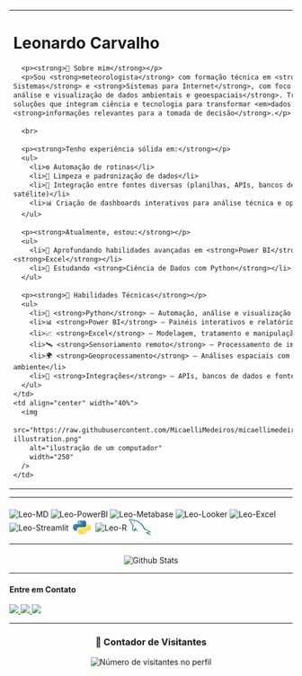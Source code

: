 <!-- Imagem e texto lado a lado -->
<table>
  <tr>
    <td valign="top" width="60%">
      <h1>Leonardo Carvalho</h1>

      <p><strong>👋 Sobre mim</strong></p>
      <p>Sou <strong>meteorologista</strong> com formação técnica em <strong>Desenvolvimento de Sistemas</strong> e <strong>Sistemas para Internet</strong>, com foco em <strong>tratamento, análise e visualização de dados ambientais e geoespaciais</strong>. Trabalho na construção de soluções que integram ciência e tecnologia para transformar <em>dados brutos</em> em <strong>informações relevantes para a tomada de decisão</strong>.</p>

      <br>

      <p><strong>Tenho experiência sólida em:</strong></p>
      <ul>
        <li>⚙️ Automação de rotinas</li>
        <li>🧹 Limpeza e padronização de dados</li>
        <li>🔗 Integração entre fontes diversas (planilhas, APIs, bancos de dados, imagens de satélite)</li>
        <li>📊 Criação de dashboards interativos para análise técnica e operacional</li>
      </ul>

      <p><strong>Atualmente, estou:</strong></p>
      <ul>
        <li>🚀 Aprofundando habilidades avançadas em <strong>Power BI</strong> e <strong>Excel</strong></li>
        <li>🧠 Estudando <strong>Ciência de Dados com Python</strong></li>
      </ul>

      <p><strong>🧠 Habilidades Técnicas</strong></p>
      <ul>
        <li>🐍 <strong>Python</strong> – Automação, análise e visualização de dados</li>
        <li>📊 <strong>Power BI</strong> – Painéis interativos e relatórios estratégicos</li>
        <li>📈 <strong>Excel</strong> – Modelagem, tratamento e manipulação de grandes volumes</li>
        <li>🛰️ <strong>Sensoriamento remoto</strong> – Processamento de imagens orbitais</li>
        <li>🌍 <strong>Geoprocessamento</strong> – Análises espaciais com foco em meio ambiente</li>
        <li>🔌 <strong>Integrações</strong> – APIs, bancos de dados e fontes diversas</li>
      </ul>
    </td>
    <td align="center" width="40%">
      <img 
        src="https://raw.githubusercontent.com/MicaelliMedeiros/micaellimedeiros/master/image/computer-illustration.png" 
        alt="ilustração de um computador" 
        width="250"
      />
    </td>
  </tr>
</table>

---

####  
<div style="display: inline_block">
  <img align="center" alt="Leo-MD" height="30" width="40" src="https://cdn.jsdelivr.net/gh/devicons/devicon/icons/markdown/markdown-original.svg">
  <img align="center" alt="Leo-PowerBI" height="30" width="40" src="https://cdn.worldvectorlogo.com/logos/power-bi-1.svg">
  <img align="center" alt="Leo-Metabase" height="30" width="40" src="https://logo.svgcdn.com/l/metabase.svg">
  <img align="center" alt="Leo-Looker" height="30" width="40" src="https://cdn.worldvectorlogo.com/logos/looker.svg">
  <img align="center" alt="Leo-Excel" height="30" width="40" src="https://cdn.worldvectorlogo.com/logos/microsoft-excel-2013.svg">
  <img align="center" alt="Leo-Streamlit" height="30" width="40" src="https://streamlit.io/images/brand/streamlit-logo-secondary-colormark-darktext.svg">
  <img align="center" alt="Leo-Python" height="30" width="40" src="https://raw.githubusercontent.com/devicons/devicon/master/icons/python/python-original.svg">
  <img align="center" alt="Leo-R" height="30" width="40" src="https://cdn.jsdelivr.net/gh/devicons/devicon/icons/rstudio/rstudio-original.svg">
  <img align="center" alt="Leo-MySQL" height="30" width="40" src="https://raw.githubusercontent.com/devicons/devicon/master/icons/mysql/mysql-original.svg">
  </div>


---

#### 

<div align="center">
  <img src="https://github-readme-stats.vercel.app/api/top-langs/?username=l3omc&theme=dark&hide_border=false&include_all_commits=true&count_private=true&layout=compact" alt="Github Stats" />
  </div>

<!--
<div align = "left">
<a href="https://github.com/l3omc" title="Perfil">
  <img height="180em" src="https://github-readme-stats.vercel.app/api?username=l3omc&theme=dracula&show_icons=true" />
</a>
</div>  -->



---

####  Entre em Contato
<a href="https://instagram.com/leeo.carvalho" target="_blank">
    <img src="https://img.shields.io/badge/-Instagram-%23E4405F?style=for-the-badge&logo=instagram&logoColor=white" target="_blank">
  </a>
  <a href="mailto:leocarva95@gmail.com">
    <img src="https://img.shields.io/badge/-Gmail-%23333?style=for-the-badge&logo=gmail&logoColor=white" target="_blank">
  </a>
  <a href="https://www.linkedin.com/in/l3omc/" target="_blank">
    <img src="https://img.shields.io/badge/-LinkedIn-%230077B5?style=for-the-badge&logo=linkedin&logoColor=white" target="_blank">
  </a>
</div>

---

<div align="center">
  <h3><b>📍 Contador de Visitantes</b></h3>
  <img src="https://profile-counter.glitch.me/l3omc/count.svg" alt="Número de visitantes no perfil" />
</div>
